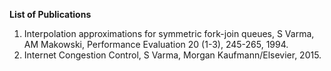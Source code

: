 **List of Publications**

1. Interpolation approximations for symmetric fork-join queues, S Varma, AM Makowski, Performance Evaluation 20 (1-3), 245-265, 1994.
2. Internet Congestion Control, S Varma, Morgan Kaufmann/Elsevier, 2015.

